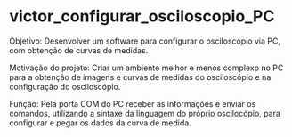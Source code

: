 # victor_configurar_osciloscopio_PC

Objetivo: Desenvolver um software para configurar o osciloscópio via PC, com obtenção de curvas de medidas.

Motivação do projeto: Criar um ambiente melhor e menos complexp no PC para a obtenção de imagens e curvas de medidas do osciloscópio e na configuração do osciloscópio.

Função: Pela porta COM do PC receber as informações e enviar os comandos, utilizando a sintaxe da linguagem do próprio oscilocópio, para configurar e pegar os dados da curva de medida.
